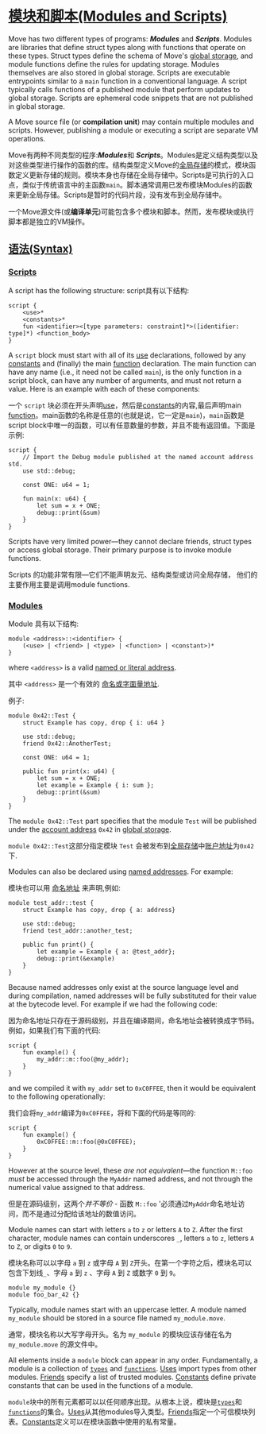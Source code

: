 # [模块和脚本(Modules and Scripts)](https://move-language.github.io/move/modules-and-scripts.html#modules-and-scripts)

Move has two different types of programs: ***Modules*** and ***Scripts***. Modules are libraries that define struct types along with functions that operate on these types. Struct types define the schema of Move's [global storage](https://move-language.github.io/move/global-storage-structure.html), and module functions define the rules for updating storage. Modules themselves are also stored in global storage. Scripts are executable entrypoints similar to a `main` function in a conventional language. A script typically calls functions of a published module that perform updates to global storage. Scripts are ephemeral code snippets that are not published in global storage.

A Move source file (or **compilation unit**) may contain multiple modules and scripts. However, publishing a module or executing a script are separate VM operations.

Move有两种不同类型的程序:***Modules***和 ***Scripts***。Modules是定义结构类型以及对这些类型进行操作的函数的库。结构类型定义Move的[全局存储](https://move-language.github.io/move/global-storage-structure.html)的模式，模块函数定义更新存储的规则。模块本身也存储在全局存储中。Scripts是可执行的入口点，类似于传统语言中的主函数`main`。脚本通常调用已发布模块Modules的函数来更新全局存储。Scripts是暂时的代码片段，没有发布到全局存储中。

一个Move源文件(或**编译单元**)可能包含多个模块和脚本。然而，发布模块或执行脚本都是独立的VM操作。

## [语法(Syntax)](https://move-language.github.io/move/modules-and-scripts.html#syntax)

### [Scripts](https://move-language.github.io/move/modules-and-scripts.html#scripts)

A script has the following structure:
script具有以下结构:

```text
script {
    <use>*
    <constants>*
    fun <identifier><[type parameters: constraint]*>([identifier: type]*) <function_body>
}
```

A `script` block must start with all of its [use](https://move-language.github.io/move/uses.html) declarations, followed by any [constants](https://move-language.github.io/move/constants.html) and (finally) the main [function](https://move-language.github.io/move/functions.html) declaration. The main function can have any name (i.e., it need not be called `main`), is the only function in a script block, can have any number of arguments, and must not return a value. Here is an example with each of these components:

一个 `script` 块必须在开头声明[use](https://move-language.github.io/move/uses.html)，然后是[constants](https://move-language.github.io/move/constants.html)的内容,最后声明main [function](https://move-language.github.io/move/functions.html)。main函数的名称是任意的(也就是说，它一定是`main`)，`main`函数是script block中唯一的函数，可以有任意数量的参数，并且不能有返回值。下面是示例:

```move
script {
    // Import the Debug module published at the named account address std.
    use std::debug;

    const ONE: u64 = 1;

    fun main(x: u64) {
        let sum = x + ONE;
        debug::print(&sum)
    }
}
```

Scripts have very limited power—they cannot declare friends, struct types or access global storage. Their primary purpose is to invoke module functions.

Scripts 的功能非常有限—它们不能声明友元、结构类型或访问全局存储， 他们的主要作用主要是调用module functions.

### [Modules](https://move-language.github.io/move/modules-and-scripts.html#modules)

Module 具有以下结构:

```text
module <address>::<identifier> {
    (<use> | <friend> | <type> | <function> | <constant>)*
}
```

where `<address>` is a valid [named or literal address](https://move-language.github.io/move/address.html).

其中 `<address>` 是一个有效的 [命名或字面量地址](https://move-language.github.io/move/address.html).

例子:

```move
module 0x42::Test {
    struct Example has copy, drop { i: u64 }

    use std::debug;
    friend 0x42::AnotherTest;

    const ONE: u64 = 1;

    public fun print(x: u64) {
        let sum = x + ONE;
        let example = Example { i: sum };
        debug::print(&sum)
    }
}
```

The `module 0x42::Test` part specifies that the module `Test` will be published under the [account address](https://move-language.github.io/move/address.html) `0x42` in [global storage](https://move-language.github.io/move/global-storage-structure.html).

`module 0x42::Test`这部分指定模块 `Test` 会被发布到[全局存储](https://move-language.github.io/move/global-storage-structure.html)中[账户地址](https://move-language.github.io/move/address.html)为`0x42`下.

Modules can also be declared using [named addresses](https://move-language.github.io/move/address.html). For example:

模块也可以用 [命名地址](https://move-language.github.io/move/address.html) 来声明,例如:

```move
module test_addr::test {
    struct Example has copy, drop { a: address}

    use std::debug;
    friend test_addr::another_test;

    public fun print() {
        let example = Example { a: @test_addr};
        debug::print(&example)
    }
}
```

Because named addresses only exist at the source language level and during compilation, named addresses will be fully substituted for their value at the bytecode level. For example if we had the following code:

因为命名地址只存在于源码级别，并且在编译期间，命名地址会被转换成字节码。例如，如果我们有下面的代码:

```move=
script {
    fun example() {
        my_addr::m::foo(@my_addr);
    }
}
```

and we compiled it with `my_addr` set to `0xC0FFEE`, then it would be equivalent to the following operationally:

我们会将`my_addr`编译为`0xC0FFEE`，将和下面的代码是等同的:

```move=
script {
    fun example() {
        0xC0FFEE::m::foo(@0xC0FFEE);
    }
}
```

However at the source level, these *are not equivalent*—the function `M::foo` *must* be accessed through the `MyAddr` named address, and not through the numerical value assigned to that address.

但是在源码级别，这两个*并不等价* - 函数 `M::foo` '必须通过`MyAddr`命名地址访问，而不是通过分配给该地址的数值访问。

Module names can start with letters `a` to `z` or letters `A` to `Z`. After the first character, module names can contain underscores `_`, letters `a` to `z`, letters `A` to `Z`, or digits `0` to `9`.

模块名称可以以字母 `a` 到 `z` 或字母 `A` 到 `Z`开头。在第一个字符之后，模块名可以包含下划线`_`、字母 `a` 到 `z` 、字母 `A` 到 `Z` 或数字 `0` 到 `9`。

```move
module my_module {}
module foo_bar_42 {}
```

Typically, module names start with an uppercase letter. A module named `my_module` should be stored in a source file named `my_module.move`.

通常，模块名称以大写字母开头。名为 `my_module` 的模块应该存储在名为 `my_module.move` 的源文件中。

All elements inside a `module` block can appear in any order. Fundamentally, a module is a collection of [`types`](https://move-language.github.io/move/structs-and-resources.html) and [`functions`](https://move-language.github.io/move/functions.html). [Uses](https://move-language.github.io/move/uses.html) import types from other modules. [Friends](https://move-language.github.io/move/friends.html) specify a list of trusted modules. [Constants](https://move-language.github.io/move/constants.html) define private constants that can be used in the functions of a module.

`module`块中的所有元素都可以以任何顺序出现。从根本上说，模块是[`types`](https://move-language.github.io/move/structs-and-resources.html)和[`functions`](https://move-language.github.io/move/functions.html)的集合。[Uses](https://move-language.github.io/move/uses.html)从其他modules导入类型。[Friends](https://move-language.github.io/move/friends.html)指定一个可信模块列表。[Constants](https://move-language.github.io/move/constants.html)定义可以在模块函数中使用的私有常量。